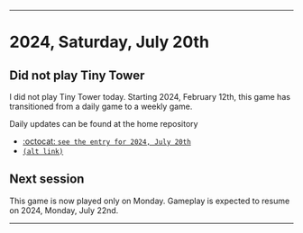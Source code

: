 
***

# 2024, Saturday, July 20th

## Did not play Tiny Tower

<!-- TODO: For each weekly entry, make sure the date is correct. The day of the week should be modified in 4 places !-->

I did not play Tiny Tower today. Starting 2024, February 12th, this game has transitioned from a daily game to a weekly game.

Daily updates can be found at the home repository

- [:octocat: `see the entry for 2024, July 20th`](https://github.com/seanpm2001/SeansLifeArchive_Images_TinyTower/tree/master/tiny%20tower/2024/07_July/20/) 
- [`(alt link)`](/tiny%20tower/2024/07_July/20/)

## Next session

This game is now played only on Monday. Gameplay is expected to resume on 2024, Monday, July 22nd.

***
